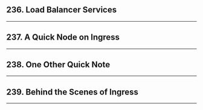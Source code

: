 ## 236. Load Balancer Services

***

## 237. A Quick Node on Ingress

***

## 238. One Other Quick Note

***

## 239. Behind the Scenes of Ingress

***


